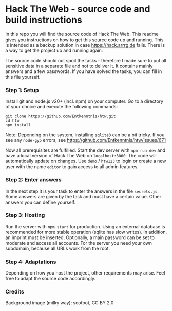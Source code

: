 # Hack The Web - source code and build instructions

In this repo you will find the source code of Hack The Web. This readme gives you instructions on how to get this source code up and running. This is intended as a backup solution in case https://hack.arrrg.de fails. There is a way to get the project up and running again.

The source code should not spoil the tasks - therefore I made sure to put all sensitive data in a separate file and not to deliver it. It contains mainly answers and a few passwords. If you have solved the tasks, you can fill in this file yourself.

### Step 1: Setup

Install git and node.js v20+ (incl. npm) on your computer. Go to a directory of your choice and execute the following commands:

```
git clone https://github.com/Entkenntnis/htw.git
cd htw
npm install
```

Note: Depending on the system, installing `sqlite3` can be a bit tricky. If you see any `node-gyp` errors, see https://github.com/Entkenntnis/htw/issues/671

Now all prerequisites are fulfilled. Start the dev server with `npm run dev` and have a local version of Hack The Web on `localhost:3000`. The code will automatically update on changes. Use `demo` / `htw123` to login or create a new user with the name `editor` to gain access to all admin features.

### Step 2: Enter answers

In the next step it is your task to enter the answers in the file `secrets.js`. Some answers are given by the task and must have a certain value. Other answers you can define yourself.

### Step 3: Hosting

Run the server with `npm start` for production. Using an external database is recommended for more stable operation (sqlite has slow writes). In addition, an imprint must be inserted. Optionally, a main password can be set to moderate and access all accounts. For the server you need your own subdomain, because all URLs work from the root.

### Step 4: Adaptations

Depending on how you host the project, other requirements may arise. Feel free to adapt the source code accordingly.

### Credits

Background image (milky way): scotbot, CC BY 2.0
